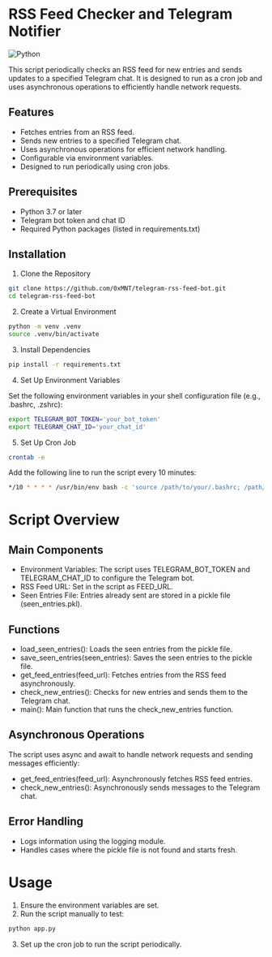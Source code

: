 # RSS Feed Checker and Telegram Notifier

![Python](https://img.shields.io/badge/python-3.7%2B-blue)

This script periodically checks an RSS feed for new entries and sends updates to a specified Telegram chat. It is designed to run as a cron job and uses asynchronous operations to efficiently handle network requests.

## Features

* Fetches entries from an RSS feed.
* Sends new entries to a specified Telegram chat.
* Uses asynchronous operations for efficient network handling.
* Configurable via environment variables.
* Designed to run periodically using cron jobs.

## Prerequisites

* Python 3.7 or later
* Telegram bot token and chat ID
* Required Python packages (listed in requirements.txt)

## Installation

1. Clone the Repository

```bash
git clone https://github.com/0xMNT/telegram-rss-feed-bot.git
cd telegram-rss-feed-bot
```

2. Create a Virtual Environment

```bash
python -m venv .venv
source .venv/bin/activate
```

3. Install Dependencies
```bash
pip install -r requirements.txt
```

4. Set Up Environment Variables

Set the following environment variables in your shell configuration file (e.g., .bashrc, .zshrc):

```bash
export TELEGRAM_BOT_TOKEN='your_bot_token'
export TELEGRAM_CHAT_ID='your_chat_id'
```

5. Set Up Cron Job

```bash
crontab -e
```

Add the following line to run the script every 10 minutes:

```bash
*/10 * * * * /usr/bin/env bash -c 'source /path/to/your/.bashrc; /path/to/your/python /path/to/your/script.py'
```


# Script Overview

## Main Components

* Environment Variables: The script uses TELEGRAM_BOT_TOKEN and TELEGRAM_CHAT_ID to configure the Telegram bot.
* RSS Feed URL: Set in the script as FEED_URL.
* Seen Entries File: Entries already sent are stored in a pickle file (seen_entries.pkl).

## Functions

* load_seen_entries(): Loads the seen entries from the pickle file.
* save_seen_entries(seen_entries): Saves the seen entries to the pickle file.
* get_feed_entries(feed_url): Fetches entries from the RSS feed asynchronously.
* check_new_entries(): Checks for new entries and sends them to the Telegram chat.
* main(): Main function that runs the check_new_entries function.

## Asynchronous Operations

The script uses async and await to handle network requests and sending messages efficiently:

* get_feed_entries(feed_url): Asynchronously fetches RSS feed entries.
* check_new_entries(): Asynchronously sends messages to the Telegram chat.

## Error Handling

* Logs information using the logging module.
* Handles cases where the pickle file is not found and starts fresh.

# Usage

1. Ensure the environment variables are set.
2. Run the script manually to test:

```bash
python app.py
```

3. Set up the cron job to run the script periodically.
